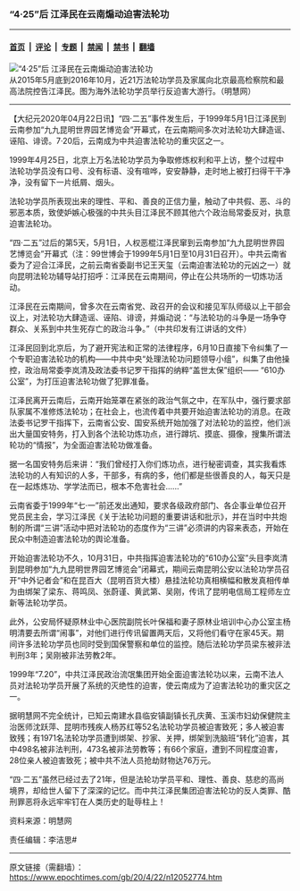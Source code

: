 ### “4·25”后 江泽民在云南煽动迫害法轮功

---

#### [首页](../../../..?n12052774) &nbsp;|&nbsp; [评论](../../../../../epoch-comment?n12052774) &nbsp;|&nbsp; [专题](../../../../../epoch-special?n12052774) &nbsp;|&nbsp; [禁闻](../../../../../epoch-news?n12052774) &nbsp;|&nbsp; [禁书](../../../../../books?n12052774) &nbsp;|&nbsp; [翻墙](https://github.com/gfw-breaker/nogfw/blob/master/README.md?n12052774)


<div><img alt="“4·25”后 江泽民在云南煽动迫害法轮功" class="attachment-djy_600_400 size-djy_600_400 wp-post-image" src="https://i.epochtimes.com/assets/uploads/2020/04/3882.jpg"/>
<div class="caption">
 从2015年5月底到2016年10月，近21万法轮功学员及家属向北京最高检察院和最高法院控告江泽民。图为海外法轮功学员举行反迫害大游行。（明慧网）
</div></div><hr/><div class="post_content" id="artbody" itemprop="articleBody">
 <!-- article content begin -->
 <p>
  【大纪元2020年04月22日讯】“四·二五”事件发生后，于1999年5月1日江泽民到云南参加“九九昆明世界园艺博览会”开幕式，在云南期间多次对法轮功大肆造谣、诬陷、诽谤。7·20后，云南成为中共迫害法轮功的重灾区之一。
 </p>
 <p>
  1999年4月25日，北京上万名法轮功学员为争取修炼权利和平上访，整个过程中法轮功学员没有口号、没有标语、没有喧哗，安安静静，走时地上被打扫得干干净净，没有留下一片纸屑、烟头。
 </p>
 <p>
  法轮功学员所表现出来的理性、平和、善良的正信力量，触动了中共假、恶、斗的邪恶本质，致使妒嫉心极强的中共头目江泽民不顾其他六个政治局常委反对，执意迫害法轮功。
 </p>
 <p>
  “四·二五”过后的第5天，5月1日，人权恶棍江泽民窜到云南参加“九九昆明世界园艺博览会”开幕式（注：99世博会于1999年5月1日至10月31日召开）。中共云南省委为了迎合江泽民，之前云南省委副书记王天玺（云南迫害法轮功的元凶之一）就向昆明法轮功辅导站打招呼：江泽民在云南期间，停止在公共场所的一切炼功活动。
 </p>
 <p>
  江泽民在云南期间，曾多次在云南省党、政召开的会议和接见军队师级以上干部会议上，对法轮功大肆造谣、诬陷、诽谤，并煽动说：“与法轮功的斗争是一场争夺群众、关系到中共生死存亡的政治斗争。”（中共印发有江讲话的文件）
 </p>
 <p>
  江泽民回到北京后，为了避开宪法和正常的法律程序，6月10日直接下令纠集了一个专职迫害法轮功的机构——中共中央“处理法轮功问题领导小组”，纠集了由他操控，政治局常委李岚清及政法委书记罗干指挥的纳粹“盖世太保”组织—— “610办公室”，为打压迫害法轮功做了犯罪准备。
 </p>
 <p>
  江泽民离开云南后，云南开始笼罩在紧张的政治气氛之中，在军队中，强行要求部队家属不准修炼法轮功；在社会上，也流传着中共要开始迫害法轮功的消息。在政法委书记罗干指挥下，云南省公安、国安系统开始加强了对法轮功的监控，他们派出大量国安特务，打入到各个法轮功炼功点，进行蹲坑、摸底、摄像，搜集所谓法轮功的“情报”，为全面迫害法轮功做准备。
 </p>
 <p>
  据一名国安特务后来讲：“我们曾经打入你们炼功点，进行秘密调查，其实我看炼法轮功的人有知识的人多，干部多，有病的多，他们都是些很善良的人，每天只是在一起炼炼功、学学法而已，根本不危害社会……”
 </p>
 <p>
  云南省委于1999年“七·一”前还发出通知，要求各级政府部门、各企事业单位召开党员民主会，学习江泽民《关于法轮功问题的重要讲话和批示》，并在当时中共炮制的所谓“三讲”活动中把对法轮功的态度作为“三讲”必须讲的内容来表态，开始在民众中制造迫害法轮功的舆论准备。
 </p>
 <p>
  开始迫害法轮功不久，10月31日，中共指挥迫害法轮功的“610办公室”头目李岚清到昆明参加“九九昆明世界园艺博览会”闭幕式，期间云南昆明公安以法轮功学员召开“中外记者会”和在昆百大（昆明百货大楼）悬挂法轮功真相横幅和散发真相传单为由绑架了梁东、蒋鸣凤、张蔚谨、黄武第、吴刚，传讯了昆明电信局工程师左立新等法轮功学员。
 </p>
 <p>
  此外，公安局怀疑原林业中心医院副院长叶保福和妻子原林业培训中心办公室主杨明清要去所谓“闹事”，对他们进行传讯留置两天后，又将他们看守在家45天。期间许多法轮功学员也同时受到国保警察和单位的监控。随后法轮功学员梁东被非法判刑3年；吴刚被非法劳教2年。
 </p>
 <p>
  1999年“7.20”，中共江泽民政治流氓集团开始全面迫害法轮功以来，云南不法人员对法轮功学员开展了系统的灭绝性的迫害，使云南成为了迫害法轮功的重灾区之一。
 </p>
 <p>
  据明慧网不完全统计，已知云南建水县临安镇副镇长孔庆黄、玉溪市妇幼保健院主治医师沈跃萍、昆明市残疾人杨苏红等52名法轮功学员被迫害致死；多人被迫害致残；有1971名法轮功学员遭到绑架、抄家、关押，绑架到洗脑班“转化”迫害，其中498名被非法判刑，473名被非法劳教等；有66个家庭，遭到不同程度迫害，28位亲人被迫害致死；被中共不法人员抢劫财物达76万元。
 </p>
 <p>
  “四·二五”虽然已经过去了21年，但是法轮功学员平和、理性、善良、慈悲的高尚境界，却给世人留下了深深的记忆。而中共江泽民集团迫害法轮功的反人类罪、酷刑罪恶将永远牢牢钉在人类历史的耻辱柱上！
 </p>
 <p>
  资料来源：明慧网
 </p>
 <p>
  责任编辑：李洁思#
 </p>
 <!-- article content end -->
 <div id="below_article_ad">
 </div>
</div>


---

原文链接（需翻墙）：https://www.epochtimes.com/gb/20/4/22/n12052774.htm